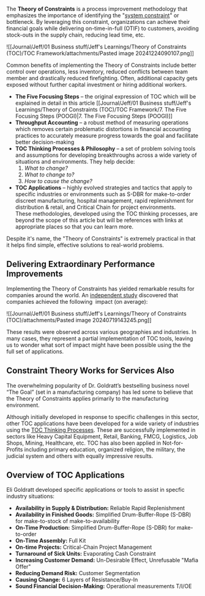 The **Theory of Constraints** is a process improvement methodology that emphasizes the importance of identifying the "[system constraint](https://www.tocinstitute.org/constraint-definition.html)" or bottleneck. By leveraging this constraint, organizations can achieve their financial goals while delivering on-time-in-full (OTIF) to customers, avoiding stock-outs in the supply chain, reducing lead time, etc.  

![[Journal/Jeff/01 Business stuff/Jeff's Learnings/Theory of Constraints (TOC)/TOC Framework/attachments/Pasted image 20241224090107.png]]
  
​Common benefits of implementing the Theory of Constraints include better control over operations, less inventory, reduced conflicts between team member and drastically reduced firefighting. Often, additional capacity gets exposed without further capital investment or hiring additional workers.

- **The Five Focusing Steps** – the original expression of TOC which will be explained in detail in this article [[Journal/Jeff/01 Business stuff/Jeff's Learnings/Theory of Constraints (TOC)/TOC Framework/7. The Five Focusing Steps (POOGI)|7. The Five Focusing Steps (POOGI)]]
- **Throughput Accounting** – a robust method of measuring operations which removes certain problematic distortions in financial accounting practices to accurately measure progress towards the goal and facilitate better decision-making  
- **TOC Thinking Processes & Philosophy** – a set of problem solving tools and assumptions for developing breakthroughs across a wide variety of situations and environments. They help decide: 
    1. _What to change?_
    2. _What to change to?_
    3. _How to cause the change?_
- **TOC Applications** – highly evolved strategies and tactics that apply to specific industries or environments such as S-DBR for make-to-order discreet manufacturing, hospital management, rapid replenishment for distribution & retail, and Critical Chain for project environments. These methodologies, developed using the TOC thinking processes, are beyond the scope of this article but will be references with links at appropriate places so that you can learn more. 

Despite it's name, the "Theory of Constraints" is extremely practical in that it helps find simple, effective solutions to real-world problems.

## Delivering Extraordinary Performance Improvements

Implementing the Theory of Constraints has yielded remarkable results for companies around the world. An [independent study](https://www.tocinstitute.org/uploads/1/2/7/9/12796657/toc_impact_study.pdf) discovered that companies achieved the following  impact (on average):

![[Journal/Jeff/01 Business stuff/Jeff's Learnings/Theory of Constraints (TOC)/attachments/Pasted image 20240719143245.png]]

These results were observed across various geographies and industries. In many cases, they represent a partial implementation of TOC tools, leaving us to wonder what sort of impact might have been possible using the the full set of applications.  

## Constraint Theory Works for Services Also

The overwhelming popularity of Dr. Goldratt’s bestselling business novel “The Goal” (set in a manufacturing company) has led some to believe that the Theory of Constraints applies primarily to the manufacturing environment.  
  
Although initially developed in response to specific challenges in this sector, other TOC applications have been developed for a wide variety of industries using the [TOC Thinking Processes](https://www.tocinstitute.org/toc-thinking-processes.html). These are successfully implemented in sectors like Heavy Capital Equipment, Retail, Banking, FMCG, Logistics, Job Shops, Mining, Healthcare, etc. TOC has also been applied in Not-for-Profits including primary education, organized religion, the military, the judicial system and others with equally impressive results.

## Overview of TOC Applications

Eli Goldratt developed specific applications or tools to assist in specfic industry situations: 

- **Availability in Supply & Distribution:** Reliable Rapid Replenishment
- **Availability in Finished Goods:** Simplified Drum-Buffer-Rope (S-DBR) for make-to-stock of make-to-availability
- **On-Time Production:** Simplified Drum-Buffer-Rope (S-DBR) for make-to-order
- **On-Time Assembly:** Full Kit
- **On-time Projects:** Critical-Chain Project Management
- **Turnaround of Sick Units:** Evaporating Cash Constraint
- **Increasing Customer Demand:** Un-Desirable Effect, Unrefusable "Mafia Offer"
- **Reducing Demand Risk:** Customer Segmentation
- **Causing Change:** 6 Layers of Resistance/Buy-In
- **Sound Financial Decision-Making:** Operational measurements T/I/OE

